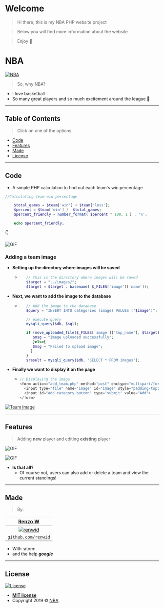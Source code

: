 
# Welcome

> Hi there, this is my NBA PHP website project

> Below you will find more information about the website

> Enjoy :eyes:


# NBA

[![NBA](https://i.imgur.com/1c3Bgzx.png)](height=1475)


> So, why NBA?

- I love basketball
- So many great players and so much excitement around the league :basketball:

---
## Table of Contents

> Click on one of the options:

- [Code](#code)
- [Features](#features)
- [Made](#made)
- [License](#license)
---

## Code

- A simple PHP calculation to find out each team's win percentage

```php
//Calculating team win percentage

    $total_games = $team['win'] + $team['loss'];
    $percent = $team['win'] /  $total_games;
    $percent_friendly = number_format( $percent * 100, 1 ) . '%';

    echo $percent_friendly;

```
:point_down:

![GIF](https://i.gyazo.com/becf287f8db0a0cabe5aa7dd955e904d.gif?_ga=2.234696856.745103909.1551221898-228063269.1547928545)

### Adding a team image

- **Setting up the directory where images will be saved**
    - ```php
         // This is the directory where images will be saved
         $target = "../images/";
         $target = $target . basename( $_FILES['image']['name']);
      ```
- **Next, we want to add the image to the database**
    - ```php
         // Add the image to the database
         $query = "INSERT INTO categories (image) VALUES ('$image')";

         // execute query
         mysqli_query($db, $sql);

         if (move_uploaded_file($_FILES['image']['tmp_name'], $target)) {
            $msg = "Image uploaded successfully";
            }else{
            $msg = "Failed to upload image";
           }
         }
         $result = mysqli_query($db, "SELECT * FROM images");
      ```
- **Finally we want to display it on the page**
    - ```php
      // Displaying the image
      <form action="add_team.php" method="post" enctype="multipart/form-data" id="add_category_form">
        <input type="file" name="image" id="image" style="padding-top:20px">
        <input id="add_category_button" type="submit" value="Add">
      </form>
      ```
[![Team Image](https://i.imgur.com/CUUzpdm.png)](height=900)

---

## Features

> Adding **new** player and editing **existing** player

![GIF](https://i.gyazo.com/e6cb5e59acc322184de98e07189b8c63.gif?_ga=2.264340428.2127822680.1551223246-228063269.1547928545)

![GIF](https://i.gyazo.com/92527c80c4f23ae548580941c5593cb8.gif?_ga=2.193676142.2127822680.1551223246-228063269.1547928545)

- **Is that all?**
    - Of course not, users can also add or delete a team and view the current standings!

---

## Made

> By:

| <a href="http://www.google.com" target="_blank">**Renzo W**</a>
| :---: |
| [![renwid](https://i.imgur.com/8mkpIBh.jpg)](http://google.com)
| <a href="http://github.com/renwid" target="_blank">`github.com/renwid`</a> |

- With :atom:
- and the help ***google***

---

## License

[![License](http://img.shields.io/:license-mit-blue.svg?style=flat-square)](http://badges.mit-license.org)

- **[MIT license](http://opensource.org/licenses/mit-license.php)**
- Copyright 2019 © <a href="http://nba.com" target="_blank">NBA</a>.
